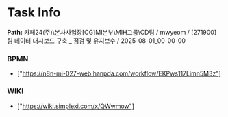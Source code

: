 # Task Info

**Path:** 카페24(주)\본사사업장\[CG]MI본부\MIH그룹\CD팀 / mwyeom / [271900] 팀 데이터 대시보드 구축 _ 점검 및 유지보수 / 2025-08-01_00-00-00

### BPMN
- ["https://n8n-mi-027-web.hanpda.com/workflow/EKPws117Limn5M3z"]

### WIKI
- ["https://wiki.simplexi.com/x/QWwmow"]

